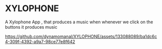# XYLOPHONE
A Xylophone App , that produces a music when whenever we click on the buttons it produces music

https://github.com/dynamomanal/XYLOPHONE/assets/133088089/ba1dc6c4-309f-4392-a9a7-98ce77e8f642
